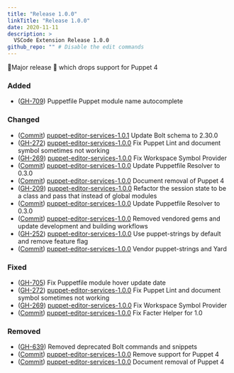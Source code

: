 ```yaml
---
title: "Release 1.0.0"
linkTitle: "Release 1.0.0"
date: 2020-11-11
description: >
  VSCode Extension Release 1.0.0
github_repo: "" # Disable the edit commands
---
```


🎉Major release 🎉 which drops support for Puppet 4

### Added

- ([GH-709](https://github.com/puppetlabs/puppet-vscode/issues/709)) Puppetfile Puppet module name autocomplete

### Changed

- ([Commit](https://github.com/puppetlabs/puppet-editor-services/commit/9fd498472acedb30152069c613e4b8e6f82bb67a)) [puppet-editor-services-1.0.1](https://github.com/lingua-pupuli/puppet-editor-services/releases/tag/1.0.1) Update Bolt schema to 2.30.0
- ([GH-272](https://github.com/puppetlabs/puppet-editor-services/issues/272)) [puppet-editor-services-1.0.0](https://github.com/lingua-pupuli/puppet-editor-services/releases/tag/1.0.0) Fix Puppet Lint and document symbol sometimes not working
- ([GH-269](https://github.com/puppetlabs/puppet-editor-services/issues/269)) [puppet-editor-services-1.0.0](https://github.com/lingua-pupuli/puppet-editor-services/releases/tag/1.0.0) Fix Workspace Symbol Provider
- ([Commit](https://github.com/puppetlabs/puppet-editor-services/commit/7c4a9c4d2d868bdbea1ef590300d5a37fce9b1e4)) [puppet-editor-services-1.0.0](https://github.com/lingua-pupuli/puppet-editor-services/releases/tag/1.0.0) Update Puppetfile Resolver to 0.3.0
- ([Commit](https://github.com/puppetlabs/puppet-editor-services/commit/450b9acaabe58eeee52da4000910673647d25d13)) [puppet-editor-services-1.0.0](https://github.com/lingua-pupuli/puppet-editor-services/releases/tag/1.0.0) Document removal of Puppet 4
- ([GH-209](https://github.com/puppetlabs/puppet-editor-services/issues/209)) [puppet-editor-services-1.0.0](https://github.com/lingua-pupuli/puppet-editor-services/releases/tag/1.0.0) Refactor the session state to be a class and pass that instead of global modules
- ([Commit](https://github.com/puppetlabs/puppet-editor-services/commit/7c4a9c4d2d868bdbea1ef590300d5a37fce9b1e4)) [puppet-editor-services-1.0.0](https://github.com/lingua-pupuli/puppet-editor-services/releases/tag/1.0.0) Update Puppetfile Resolver to 0.3.0
- ([Commit](https://github.com/puppetlabs/puppet-editor-services/commit/f7caae3f7b0db4e1debecafe8bd4c3485a334732)) [puppet-editor-services-1.0.0](https://github.com/lingua-pupuli/puppet-editor-services/releases/tag/1.0.0) Removed vendored gems and update development and building workflows
- ([GH-252](https://github.com/puppetlabs/puppet-editor-services/issues/252)) [puppet-editor-services-1.0.0](https://github.com/lingua-pupuli/puppet-editor-services/releases/tag/1.0.0) Use puppet-strings by default and remove feature flag
- ([Commit](https://github.com/puppetlabs/puppet-editor-services/commit/bc3db27182ad47253e29a86a6cace73292b86d30)) [puppet-editor-services-1.0.0](https://github.com/lingua-pupuli/puppet-editor-services/releases/tag/1.0.0) Vendor puppet-strings and Yard

### Fixed

- ([GH-705](https://github.com/puppetlabs/puppet-vscode/issues/705)) Fix Puppetfile module hover update date
- ([GH-272](https://github.com/puppetlabs/puppet-editor-services/issues/272)) [puppet-editor-services-1.0.0](https://github.com/lingua-pupuli/puppet-editor-services/releases/tag/1.0.0) Fix Puppet Lint and document symbol sometimes not working
- ([GH-269](https://github.com/puppetlabs/puppet-editor-services/issues/269)) [puppet-editor-services-1.0.0](https://github.com/lingua-pupuli/puppet-editor-services/releases/tag/1.0.0) Fix Workspace Symbol Provider
- ([Commit](https://github.com/puppetlabs/puppet-editor-services/commit/2f6e0fc143ddd50be5256bf9abb62d91d2e49466)) [puppet-editor-services-1.0.0](https://github.com/lingua-pupuli/puppet-editor-services/releases/tag/1.0.0) Fix Facter Helper for 1.0

### Removed

- ([GH-639](https://github.com/puppetlabs/puppet-vscode/issues/639)) Removed deprecated Bolt commands and snippets
- ([Commit](https://github.com/puppetlabs/puppet-editor-services/commit/5a4800434dbed1756148905464011f882b7e2191)) [puppet-editor-services-1.0.0](https://github.com/lingua-pupuli/puppet-editor-services/releases/tag/1.0.0) Remove support for Puppet 4
- ([Commit](https://github.com/puppetlabs/puppet-editor-services/commit/450b9acaabe58eeee52da4000910673647d25d13)) [puppet-editor-services-1.0.0](https://github.com/lingua-pupuli/puppet-editor-services/releases/tag/1.0.0) Document removal of Puppet 4
